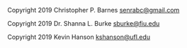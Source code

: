 Copyright 2019 Christopher P. Barnes <senrabc@gmail.com>

Copyright 2019 Dr. Shanna L. Burke <sburke@fiu.edu>

Copyright 2019 Kevin Hanson <kshanson@ufl.edu>

